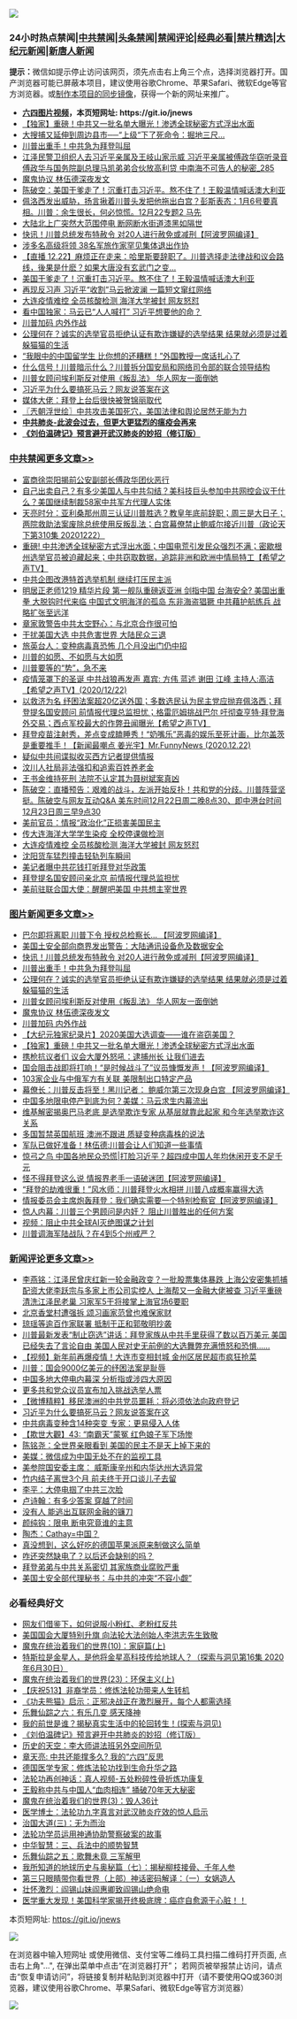 ![](https://raw.githubusercontent.com/fqnews/bnews/master/64photo/fqnews-qr.jpg)

<div id="tt">
<h3>24小时热点禁闻|<a href="#%E4%B8%AD%E5%85%B1%E7%A6%81%E9%97%BB%E6%9B%B4%E5%A4%9A%E6%96%87%E7%AB%A0">中共禁闻</a>|<a href="#%E5%9B%BE%E7%89%87%E6%96%B0%E9%97%BB%E6%9B%B4%E5%A4%9A%E6%96%87%E7%AB%A0">头条禁闻</a>|<a href="#%E6%96%B0%E9%97%BB%E8%AF%84%E8%AE%BA%E6%9B%B4%E5%A4%9A%E6%96%87%E7%AB%A0">禁闻评论|<a href="#%E5%BF%85%E7%9C%8B%E7%BB%8F%E5%85%B8%E5%A5%BD%E6%96%87">经典必看|<a href="/video.md#%E7%A6%81%E7%89%87%E7%B2%BE%E9%80%89">禁片精选</a>|<a href="https://github.com/fqnews/djy/blob/master/gb/nf1351518.md#1">大纪元新闻</a>|<a href="https://github.com/fqnews/ntdtv/blob/master/gb/prog204.md#1">新唐人新闻</a></h3>
<div><b>提示：</b>微信如提示停止访问该网页，须先点击右上角三个点，选择浏览器打开。国产浏览器可能已屏蔽本项目，建议使用谷歌Chrome、苹果Safari、微软Edge等官方浏览器。或<a href="https://github.com/fqnews/bnews/blob/master/%E5%88%B6%E4%BD%9Cgit%E7%A6%81%E9%97%BB%E9%95%9C%E5%83%8F.md">制作本项目的同步镜像</a>，获得一个新的网址来推广。</div>
<ul>
<li><b><a href="http://d1.bdrive.tk/64.mp4" target="_blank">六四图片视频</a>，本页短网址: https://git.io/jnews</b></li>
<li><a href="/topimagenews/20201222/1452823.md">【独家】重磅！中共又一批名单大曝光！渗透全球秘密方式浮出水面</a></li>
<li><a href="/cbnews/20201222/1452860.md">大搜捕又延伸到周边县市──“上级“下了死命令：掘地三尺…</a></li>
<li><a href="/topimagenews/20201223/1453180.md">川普出重手！中共急为拜登叫屈</a></li>
<li><a href="/comments/20201223/1453195.md">江泽民警卫组织人去习近平亲属及王岐山家示威 习近平亲属被傅政华窃听录音 傅政华与国务院副总理马凯弟弟合伙放高利贷 中南海不可告人的秘密_285</a></li>
<li><a href="/topimagenews/20201222/1452994.md">魔鬼协议 林伍德深夜发文</a></li>
<li><a href="/cbnews/20201222/1452909.md">陈破空：美国干爹走了！沉重打击习近平。熬不住了！王毅温情喊话澳大利亚</a></li>
<li><a href="/bannedvideo/20201223/1453177.md">佩洛西发出威胁，扬言揪着川普头发把他拖出白宫？彭斯表态：1月6号要真相。川普：余生很长，何必惊慌。12月22专题2 马先</a></li>
<li><a href="/cbnews/20201222/1452970.md">大陆北上广突然大范围停电 断网断水街道漆黑如隔世</a></li>
<li><a href="/topimagenews/20201223/1453285.md">快讯！川普总统发布特赦令 对20人进行赦免或减刑【阿波罗网编译】</a></li>
<li><a href="/cbnews/20201222/1452844.md">涉多名高级将领 38名军旅作家罕见集体退出作协</a></li>
<li><a href="/bannedvideo/20201223/1453196.md">【直播 12.22】麻烦正在走来：哈里斯要辞职了。川普选择走法律战和议会路线，後果是什麽？如果大唐没有玄武门之变…</a></li>
<li><a href="/taiwannews/20201222/1453013.md">美国干爹走了！沉重打击习近平。熬不住了！王毅温情喊话澳大利亚</a></li>
<li><a href="/comments/20201223/1453208.md">再现反习声 ​​习近平“收割”马云掀波澜 一篇短文窜红网络</a></li>
<li><a href="/cbnews/20201223/1453139.md">大连疫情难控 全员核酸检测 海洋大学被封 网友怒怼</a></li>
<li><a href="/finance/20201223/1453178.md">看中国独家：马云已“人人喊打” 习近平想要他的命？</a></li>
<li><a href="/topimagenews/20201222/1452914.md">川普加码 内外作战</a></li>
<li><a href="/topimagenews/20201222/1453017.md">公理何在？诚实的选举官员拒绝认证有欺诈嫌疑的选举结果 结果就必须是过着躲猫猫的生活</a></li>
<li><a href="/lifebaike/20201223/1453182.md">“我眼中的中国留学生 比你想的还糟糕！”外国教授一席话扎心了</a></li>
<li><a href="/cnnews/20201223/1453142.md">什么信号！川普暗示什么？川普拆分国安局和网络司令部的联合领导结构</a></li>
<li><a href="/topimagenews/20201222/1453016.md">川普女顾问埃利斯反对使用《叛乱法》 华人网友一面倒她</a></li>
<li><a href="/comments/20201223/1453336.md">习近平为什么要搞死马云？网友说答案在这</a></li>
<li><a href="/cnnews/20201223/1453170.md">媒体大佬：拜登上台后很快被贺锦丽取代</a></li>
<li><a href="/ssgc/20201223/1453145.md">〖兲朝浮世绘〗中共攻击美国死穴，美国法律和舆论居然无能为力</a></li>
<li><b><a href="/comments/20200211/1275071.md" target="_blank">中共肺炎-此波会过去，但更大更猛烈的瘟疫会再来</a></b></li>
<li><b><a href="/comments/20200207/1272816.md" target="_blank">《刘伯温碑记》预言避开武汉肺炎的妙招（修订版）</a></b></li>
</ul>
</div>

<div class="catlist">
<h3><a href="/cbnews/" target="_blank">中共禁闻</a><span><a href="/cbnews/" target="_blank" rel="nofollow">更多文章>></a></span></h3>
<ul>
<li><a href="/cbnews/20201223/1453412.md" target="_blank">富商徐崇阳揭前公安副部长傅政华团伙恶行</a></li>
<li><a href="/cbnews/20201223/1453377.md" target="_blank">自己出卖自己？有多少美国人与中共勾结？美科技巨头参加中共网控会议干什么？美国继续制裁58家中共军方代理人实体</a></li>
<li><a href="/cbnews/20201223/1453367.md" target="_blank">天亮时分：亚利桑那州周三认证川普胜选？教皇年底前辞职；周三是大日子；两院救助法案废除总统使用反叛乱法；白宫幕僚禁止鲍威尔接近川普（政论天下第310集 20201222）</a></li>
<li><a href="/cbnews/20201223/1453331.md" target="_blank">重磅! 中共渗透全球秘密方式浮出水面；中国电荒引发民众强烈不满；密歇根州选举官员被迫藏起来；中共窃取数据，追踪非洲和欧洲中情局特工【希望之声TV】</a></li>
<li><a href="/cbnews/20201223/1453326.md" target="_blank">中共企图改港特首选举机制 继续打压民主派</a></li>
<li><a href="/cbnews/20201223/1453303.md" target="_blank">明居正老师1219 精华片段 第一舰队重磅返亚洲 剑指中国 台海安全? 美国出重拳 大脱钩时代来临 中国式文明海洋的孤岛 东非海盗猖獗 中共藉护航练兵 战略扩张至远洋</a></li>
<li><a href="/cbnews/20201223/1453287.md" target="_blank">章家敦警告中共太空野心：与北京合作很可怕</a></li>
<li><a href="/cbnews/20201223/1453286.md" target="_blank">干扰美国大选 中共危害世界 大陆民众三退</a></li>
<li><a href="/cbnews/20201223/1452961.md" target="_blank">旅英台人：变种病毒真恐怖 几个月没出门仍中招</a></li>
<li><a href="/comments/20201223/1453004.md" target="_blank">川普的如愿、不如愿与大如愿</a></li>
<li><a href="/comments/20201223/1453209.md" target="_blank">川普要等的“势”，急不来</a></li>
<li><a href="/cbnews/20201223/1453227.md" target="_blank">疫情笼罩下的圣诞   中共战狼再发声 嘉宾: 方伟 蓝述 谢田 江峰 主持人:高洁【希望之声TV】(2020/12/22)</a></li>
<li><a href="/cbnews/20201223/1453190.md" target="_blank">以救济为名 纾困法案超20亿送外国；多数选民认为民主党应抛弃佩洛西；拜登提名国安顾问 前情报代理总监担忧；格雷厄姆挑战巴尔 吁彻查亨特‧拜登海外交易；西点军校最大的作弊丑闻曝光【希望之声TV】</a></li>
<li><a href="/cbnews/20201223/1453183.md" target="_blank">拜登疫苗注射秀，差点变成瞌睡秀！“奶嘴乐”恶毒的娱乐至死计画，比尔盖茨是重要推手！【新闻最嘲点 姜光宇】Mr.FunnyNews (2020.12.22)‬</a></li>
<li><a href="/cbnews/20201223/1453175.md" target="_blank">疑似中共间谍拟收买西方记者提供情报</a></li>
<li><a href="/cbnews/20201223/1453164.md" target="_blank">汶川人社局非法强扣和追索百姓养老金</a></li>
<li><a href="/cbnews/20201223/1453163.md" target="_blank">王书金维持死刑 法院不认定其为聂树斌案真凶</a></li>
<li><a href="/cbnews/20201223/1453160.md" target="_blank">陈破空：直播预告：艰难的战斗，左派开始反扑！共和党的分歧。川普阵营坚挺。陈破空与网友互动Q&amp;A 美东时间12月22日周二晚8点30、即中港台时间12月23日周三早9点30</a></li>
<li><a href="/cbnews/20201223/1453152.md" target="_blank">美前官员：情报“政治化”正损害美国民主</a></li>
<li><a href="/cbnews/20201223/1453147.md" target="_blank">传大连海洋大学学生染疫 全校停课做检测</a></li>
<li><a href="/cbnews/20201223/1453139.md" target="_blank">大连疫情难控 全员核酸检测 海洋大学被封 网友怒怼</a></li>
<li><a href="/cbnews/20201223/1453138.md" target="_blank">沈阳货车猛烈撞击轻轨列车瞬间</a></li>
<li><a href="/cbnews/20201223/1453110.md" target="_blank">美记者曝中共花钱打听拜登对华政策</a></li>
<li><a href="/cbnews/20201223/1453109.md" target="_blank">拜登提名国安顾问亲北京 前情报代理总监担忧</a></li>
<li><a href="/cbnews/20201223/1453092.md" target="_blank">美前驻联合国大使：醒醒吧美国 中共想主宰世界</a></li>

</ul>
</div>
<div class="catlist">
<h3><a href="/topimagenews/" target="_blank">图片新闻</a><span><a href="/topimagenews/" target="_blank" rel="nofollow">更多文章>></a></span></h3>
<ul>
<li><a href="/topimagenews/20201223/1453433.md" target="_blank">巴尔即将离职 川普下令 授权总检察长&#8230; 【阿波罗网编译】</a></li>
<li><a href="/topimagenews/20201223/1453402.md" target="_blank">美国土安全部向商界发出警告：大陆通讯设备危及数据安全</a></li>
<li><a href="/topimagenews/20201223/1453285.md" target="_blank">快讯！川普总统发布特赦令 对20人进行赦免或减刑【阿波罗网编译】</a></li>
<li><a href="/topimagenews/20201223/1453180.md" target="_blank">川普出重手！中共急为拜登叫屈</a></li>
<li><a href="/topimagenews/20201222/1453017.md" target="_blank">公理何在？诚实的选举官员拒绝认证有欺诈嫌疑的选举结果 结果就必须是过着躲猫猫的生活</a></li>
<li><a href="/topimagenews/20201222/1453016.md" target="_blank">川普女顾问埃利斯反对使用《叛乱法》 华人网友一面倒她</a></li>
<li><a href="/topimagenews/20201222/1452994.md" target="_blank">魔鬼协议 林伍德深夜发文</a></li>
<li><a href="/topimagenews/20201222/1452914.md" target="_blank">川普加码 内外作战</a></li>
<li><a href="/comments/20201222/1452557.md" target="_blank">【大纪元独家纪录片】2020美国大选调查——谁在盗窃美国？</a></li>
<li><a href="/topimagenews/20201222/1452823.md" target="_blank">【独家】重磅！中共又一批名单大曝光！渗透全球秘密方式浮出水面</a></li>
<li><a href="/topimagenews/20201222/1452789.md" target="_blank">携枪抗议者们 议会大厦外怒吼：逮捕州长 让我们进去</a></li>
<li><a href="/topimagenews/20201222/1452764.md" target="_blank">国会阻击战即将打响！“是时候战斗了”议员慷慨发声！【阿波罗网编译】</a></li>
<li><a href="/topimagenews/20201222/1452741.md" target="_blank">103家企业与中俄军方有关联 美限制出口特定产品</a></li>
<li><a href="/topimagenews/20201222/1452728.md" target="_blank">幕僚长：川普反击将至！黑川记者： 鲍威尔第三次现身白宫 【阿波罗网编译】</a></li>
<li><a href="/topimagenews/20201222/1452575.md" target="_blank">中国多地限电停产到底为何？美媒：马云求生内幕流出</a></li>
<li><a href="/topimagenews/20201222/1452466.md" target="_blank">维基解密揭奥巴马老底 是选举欺诈专家 从基层就靠此起家 和今年选举欺诈这关系</a></li>
<li><a href="/topimagenews/20201222/1452456.md" target="_blank">多国暂禁英国航班 澳洲不跟进 质疑变种病毒株的说法</a></li>
<li><a href="/topimagenews/20201221/1452138.md" target="_blank">军队已做好准备！林伍德:川普会让人们知道一些事情</a></li>
<li><a href="/topimagenews/20201221/1452107.md" target="_blank">惊弓之鸟 中国各地民众恐慌|打脸习近平？超四成中国人年均休闲开支不足千元</a></li>
<li><a href="/topimagenews/20201221/1452098.md" target="_blank">怪不得拜登这么说 情报界老手一语破迷团【阿波罗网编译】</a></li>
<li><a href="/topimagenews/20201221/1452063.md" target="_blank">“拜登的劫难很重！”风水师：川普拜登火水相拼 川普八成概率赢得大选</a></li>
<li><a href="/topimagenews/20201221/1452024.md" target="_blank">情报委员会主席炮轰拜登：我们确实需要一个特别检察官【阿波罗网编译】</a></li>
<li><a href="/comments/20201221/1451894.md" target="_blank">惊人内幕：川普三个男顾问是内奸？ 阻止川普胜出的任何方案</a></li>
<li><a href="/comments/20201221/1451945.md" target="_blank">视频：阻止中共全球AI灭绝图谋之计划</a></li>
<li><a href="/topimagenews/20201221/1451914.md" target="_blank">川普调海军陆战队？在4到5个州戒严？</a></li>

</ul>
</div>
<div class="catlist">
<h3><a href="/comments/" target="_blank">新闻评论</a><span><a href="/comments/" target="_blank" rel="nofollow">更多文章>></a></span></h3>
<ul>
<li><a href="/comments/20201223/1453429.md" target="_blank">李燕铭：江泽民曾庆红新一轮金融政变？一批股票集体暴跌 上海公安密集抓捕配资大佬李跃宗与多家上市公司实控人 上海帮又一金融大佬被查 习近平重磅清洗江泽民老巢 习家军5干将接掌上海官场6要职</a></li>
<li><a href="/comments/20201223/1453422.md" target="_blank">北京香堂村遭强拆 颂习画家范曾也难保家财</a></li>
<li><a href="/comments/20201223/1453405.md" target="_blank">琼瑶等逾百作家联署 抵制于正和郭敬明抄袭</a></li>
<li><a href="/comments/20201223/1453396.md" target="_blank">川普最新发表“制止窃选”讲话：拜登家族从中共手里获得了数以百万美元 美国已经失去了言论自由 美国人民对史无前例的大选舞弊充满愤怒和恐惧……</a></li>
<li><a href="/comments/20201223/1453392.md" target="_blank">【视频】新年前再爆疫情！大连市变相封城 金州区居民超市疯狂抢菜</a></li>
<li><a href="/comments/20201223/1453388.md" target="_blank">川普：国会9000亿美元的纾困法案是耻辱</a></li>
<li><a href="/comments/20201223/1453379.md" target="_blank">中国多地大停电内幕深 分析指或涉四大原因</a></li>
<li><a href="/comments/20201223/1453350.md" target="_blank">更多共和党众议员宣布加入挑战选举人票</a></li>
<li><a href="/comments/20201223/1453341.md" target="_blank">【微博精粹】移民澳洲的中共党员噩耗：将必须依法向政府登记</a></li>
<li><a href="/comments/20201223/1453336.md" target="_blank">习近平为什么要搞死马云？网友说答案在这</a></li>
<li><a href="/comments/20201223/1453321.md" target="_blank">中共病毒变种含14种突变 专家：更易侵入人体</a></li>
<li><a href="/comments/20201223/1453315.md" target="_blank">【欺世大觀】43: “南霸天”蒙冤 红色娘子军下场惨</a></li>
<li><a href="/comments/20201223/1453314.md" target="_blank">陈铭尧：全世界亲眼看到 美国的民主不是天上掉下来的</a></li>
<li><a href="/comments/20201223/1453306.md" target="_blank">美媒：微信成为中国无处不在的监视工具</a></li>
<li><a href="/comments/20201223/1453305.md" target="_blank">美参院国安委主席： 威斯康辛州和内华达州大选异常</a></li>
<li><a href="/comments/20201223/1453304.md" target="_blank">竹内结子离世3个月 前夫终于开口谈儿子去留</a></li>
<li><a href="/comments/20201223/1453296.md" target="_blank">李平：大停电掴了中共三次脸</a></li>
<li><a href="/comments/20201223/1453295.md" target="_blank">卢诗翰：有多少答案 穿越了时间</a></li>
<li><a href="/comments/20201223/1453294.md" target="_blank">没有人 能逃出互联网金融的镰刀</a></li>
<li><a href="/comments/20201223/1453293.md" target="_blank">颜纯钩：限电 断电究竟谁的主意</a></li>
<li><a href="/comments/20201223/1453292.md" target="_blank">陶杰：Cathay=中国？</a></li>
<li><a href="/comments/20201223/1453273.md" target="_blank">真没想到，这么好吃的德国苹果派原来制做这么简单</a></li>
<li><a href="/comments/20201223/1453264.md" target="_blank">咋还突然缺电了？以后还会缺别的吗？</a></li>
<li><a href="/comments/20201223/1453249.md" target="_blank">拜登弟弟与中共关系密切 其家族商业腐败严重</a></li>
<li><a href="/comments/20201223/1453248.md" target="_blank">美国土安全部代理秘书：与中共的冲突“不容小觑”</a></li>

</ul>
</div>

<div class="catlist">
<h3>必看经典好文</h3>
<ul>
<li><a href="/comments/20200712/1359630.md" target="_blank">网友们借鉴下，如何说服小粉红、老粉红反共</a></li>
<li><a href="/comments/20200516/1329276.md" target="_blank">美国国会大厦特别升旗 向法轮大法创始人李洪志先生致敬</a></li>
<li><a href="/topimagenews/20180529/950153.md" target="_blank">魔鬼在统治着我们的世界(10)：家庭篇(上)</a></li>
<li><a href="/comments/20200712/1359460.md" target="_blank">特斯拉是金星人，是他将金星高科技传给地球人？（探索与洞见第16集 2020年6月30日）</a></li>
<li><a href="/ssgc/20180904/993719.md" target="_blank">魔鬼在统治着我们的世界(23)：环保主义(上)</a></li>
<li><a href="/cbnews/20200518/1330564.md" target="_blank">【庆祝513】非裔学员：修炼法轮功带来人生转机</a></li>
<li><a href="/comments/20200308/1290182.md" target="_blank">《功夫熊猫》启示：正邪决战正在激烈展开，每个人都需选择</a></li>
<li><a href="/tculture/20190101/792146.md" target="_blank">乐舞仙踪之六：有乐几变 感天降神</a></li>
<li><a href="/comments/20200715/1359453.md" target="_blank">我的前世是谁？揭秘真实生活中的轮回转生！(探索与洞见)</a></li>
<li><a href="/comments/20200207/1272816.md" target="_blank">《刘伯温碑记》预言避开中共肺炎的妙招（修订版）</a></li>
<li><a href="/tculture/20121025/73064.md" target="_blank">历史的天空：李大师讲法班另外空间所见</a></li>
<li><a href="/comments/20200607/1341003.md" target="_blank">章天亮: 中共还能撑多久? 我的“六四”反思</a></li>
<li><a href="/comments/20200607/783186.md" target="_blank">德国医学专家：修炼法轮功找到生命升华之路</a></li>
<li><a href="/comments/20190516/1128964.md" target="_blank">法轮功再创神话：真人视频-五处粉碎性骨折炼功康复</a></li>
<li><a href="/cbnews/20200730/1371580.md" target="_blank">王毅称中共与中国人“血肉相连” 捅破70年天大秘密</a></li>
<li><a href="/topimagenews/20180521/945342.md" target="_blank">魔鬼在统治着我们的世界(3)：毁人36计</a></li>
<li><a href="/comments/20200820/1382989.md" target="_blank">医学博士：法轮功九字真言对武汉肺炎疗效的惊人启示</a></li>
<li><a href="/cbnews/20180309/912114.md" target="_blank">治国大道(三)：无为而治</a></li>
<li><a href="/cbnews/20170626/780479.md" target="_blank">法轮功学员运用神通协助警察破案的故事</a></li>
<li><a href="/comments/20200605/783248.md" target="_blank">中华智慧：三、兵法中的顺势智慧</a></li>
<li><a href="/tculture/20170715/791820.md" target="_blank">乐舞仙踪之五：歌舞未竟 三军解甲</a></li>
<li><a href="/topimagenews/20171210/868397.md" target="_blank">我所知道的地球历史与奥秘篇（七）：揭秘柳枝接骨、千年人参</a></li>
<li><a href="/comments/20200426/1319648.md" target="_blank">第三只眼睛带你看世界（上部）神话密码解译：（一）女娲造人</a></li>
<li><a href="/cbnews/20200727/1366904.md" target="_blank">壮怀激烈：阎锡山妹阎惠卿致阎锡山绝命电</a></li>
<li><a href="/comments/20201115/1431139.md" target="_blank">医学重大发现！美国科学家揭开终极底牌：癌症自愈源于心脏！！</a></li>

</ul>
</div>

本页短网址: https://git.io/jnews

![](https://raw.githubusercontent.com/fqnews/bnews/master/64photo/fqnews-qr.jpg)

在浏览器中输入短网址 或使用微信、支付宝等二维码工具扫描二维码打开页面, 点击右上角"...", 在弹出菜单中点击“在浏览器打开”； 若网页被举报禁止访问，请点击“恢复申请访问”，将链接复制并粘贴到浏览器中打开（请不要使用QQ或360浏览器，建议使用谷歌Chrome、苹果Safari、微软Edge等官方浏览器）

![](https://raw.githubusercontent.com/fqnews/bnews/master/64photo/wx.jpg)